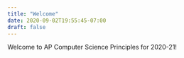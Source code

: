 ```yaml
---
title: "Welcome"
date: 2020-09-02T19:55:45-07:00
draft: false
---
```


Welcome to AP Computer Science Principles for 2020-21!